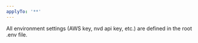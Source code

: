 ```yaml
---
applyTo: '**'
---
```

All environment settings (AWS key, nvd api key, etc.) are defined in the root .env file.
